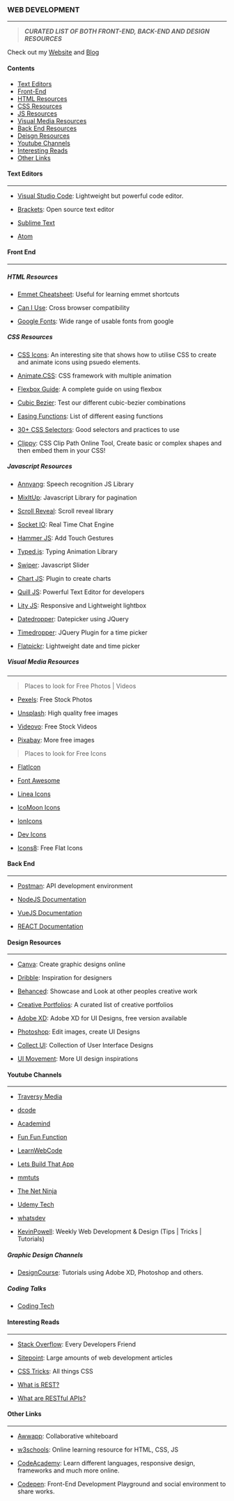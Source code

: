 ### WEB DEVELOPMENT

---
> **_CURATED LIST OF BOTH FRONT-END, BACK-END AND DESIGN RESOURCES_**

Check out my [Website](http://lu-vuong-le.me) and [Blog](https://blog.lu-vuong-le.me/)

#### Contents
* [Text Editors](#text-editors)
* [Front-End](#front-end)
* [HTML Resources](#html-resources)
* [CSS Resources](#css-resources)
* [JS Resources](#js-resources)
* [Visual Media Resources](#visual-media-resources)
* [Back End Resources](#back-end-resources)
* [Deisgn Resources](#design-resources)
* [Youtube Channels](#youtube-channels)
* [Interesting Reads](#interesting-reads)
* [Other Links](#other-links)

#### Text Editors

---

* [Visual Studio Code](https://code.visualstudio.com/): Lightweight but powerful code editor.

* [Brackets](http://brackets.io): Open source text editor

* [Sublime Text](https://www.sublimetext.com/)

* [Atom](https://atom.io/)

#### Front End

---

##### HTML Resources

* [Emmet Cheatsheet](https://websitesetup.org/html5-cheat-sheet/): Useful for learning emmet shortcuts

* [Can I Use](https://caniuse.com/): Cross browser compatibility

* [Google Fonts](https://fonts.google.com/): Wide range of usable fonts from google


##### CSS Resources

* [CSS Icons](https://cssicon.space/#/animate): An interesting site that shows how to utilise CSS to create and animate icons using psuedo elements.

* [Animate.CSS](https://daneden.github.io/animate.css/): CSS framework with multiple animation

* [Flexbox Guide](https://css-tricks.com/snippets/css/a-guide-to-flexbox/): A complete guide on using flexbox

* [Cubic Bezier](http://cubic-bezier.com/#.17,.67,.83,.67): Test our different cubic-bezier combinations

* [Easing Functions](https://easings.net): List of different easing functions

* [30+ CSS Selectors](https://code.tutsplus.com/tutorials/the-30-css-selectors-you-must-memorize--net-16048): Good selectors and practices to use

* [Clippy]([https://bennettfeely.com/clippy/]): CSS Clip Path Online Tool, Create basic or complex shapes and then embed them in your CSS!

##### Javascript Resources

* [Annyang](https://github.com/TalAter/annyang): Speech recognition JS Library

* [MixItUp](https://www.kunkalabs.com/mixitup/): Javascript Library for pagination

* [Scroll Reveal](https://scrollrevealjs.org/): Scroll reveal library

* [Socket IO](https://socket.io/): Real Time Chat Engine

* [Hammer JS](https://hammerjs.github.io/): Add Touch Gestures

* [Typed.js](https://github.com/mattboldt/typed.js/): Typing Animation Library

* [Swiper](http://idangero.us/swiper/demos/): Javascript Slider

* [Chart JS](https://www.chartjs.org/): Plugin to create charts

* [Quill JS](https://quilljs.com/): Powerful Text Editor for developers

* [Lity JS](https://sorgalla.com/lity/): Responsive and Lightweight lightbox

* [Datedropper](http://felicegattuso.com/projects/datedropper/): Datepicker using JQuery

* [Timedropper](http://felicegattuso.com/projects/timedropper/): JQuery Plugin for a time picker

* [Flatpickr](https://flatpickr.js.org): Lightweight date and time picker

##### Visual Media Resources

---

> Places to look for Free Photos | Videos

* [Pexels](https://www.pexels.com): Free Stock Photos

* [Unsplash](https://unsplash.com): High quality free images

* [Videovo](https://www.videvo.net/): Free Stock Videos

* [Pixabay](https://pixabay.com/en/): More free images

> Places to look for Free Icons
* [FlatIcon](https://www.flaticon.com/)

* [Font Awesome](https://fontawesome.com/)

* [Linea Icons](http://linea.io/)

* [IcoMoon Icons](https://icomoon.io/)

* [IonIcons](http://ionicons.com/)

* [Dev Icons](http://konpa.github.io/devicon/)

* [Icons8](https://icons8.com/): Free Flat Icons

#### Back End

---

* [Postman](https://www.getpostman.com/): API development environment

* [NodeJS Documentation](https://nodejs.org/api/https.html)

* [VueJS Documentation](https://vuejs.org/v2/guide/)

* [REACT Documentation](https://reactjs.org/docs/hello-world.html)

#### Design Resources

---

* [Canva](https://www.canva.com): Create graphic designs online

* [Dribble](https://dribbble.com/): Inspiration for designers

* [Behanced](https://www.behance.net/): Showcase and Look at other peoples creative work

* [Creative Portfolios](http://www.creative-portfolios.com/): A curated list of creative portfolios

* [Adobe XD](https://www.adobe.com/au/products/xd.html): Adobe XD for UI Designs, free version available

* [Photoshop](https://www.adobe.com/au/products/photoshop.html): Edit images, create UI Designs

* [Collect UI](http://collectui.com/): Collection of User Interface Designs

* [UI Movement](https://uimovement.com/): More UI design inspirations

#### Youtube Channels

---

* [Traversy Media](https://www.youtube.com/user/TechGuyWeb)

* [dcode](https://www.youtube.com/channel/UCjX0FtIZBBVD3YoCcxnDC4g)

* [Academind](https://www.youtube.com/channel/UCSJbGtTlrDami-tDGPUV9-w)

* [Fun Fun Function](https://www.youtube.com/channel/UCO1cgjhGzsSYb1rsB4bFe4Q)

* [LearnWebCode](https://www.youtube.com/channel/UCHRp19HU7Y2LwfI0Ai6WAGQ)

* [Lets Build That App](https://www.youtube.com/channel/UCuP2vJ6kRutQBfRmdcI92mA)

* [mmtuts](https://www.youtube.com/channel/UCzyuZJ8zZ-Lhfnz41DG5qLw)

* [The Net Ninja](https://www.youtube.com/channel/UCW5YeuERMmlnqo4oq8vwUpg)

* [Udemy Tech](https://www.youtube.com/channel/UCU6e4MJtvlcX5DBLP1cq8hQ)

* [whatsdev](https://www.youtube.com/channel/UC0tRdbXVDbhaRvZPKsRgmxg)

* [KevinPowell](https://www.youtube.com/user/KepowOb): Weekly Web Development & Design (Tips | Tricks | Tutorials)

##### Graphic Design Channels

* [DesignCourse](https://www.youtube.com/user/DesignCourse): Tutorials using Adobe XD, Photoshop and others.


##### Coding Talks

* [Coding Tech](https://www.youtube.com/channel/UCtxCXg-UvSnTKPOzLH4wJaQ)

#### Interesting Reads

---

* [Stack Overflow](https://stackoverflow.com/): Every Developers Friend

* [Sitepoint](https://www.sitepoint.com/): Large amounts of web development articles

* [CSS Tricks](https://css-tricks.com/): All things CSS

* [What is REST?](https://www.codecademy.com/articles/what-is-rest?utm_source=customer_io&utm_campaign=api_2_13_18&utm_medium=email&utm_term=a&utm_content=inline_link)

* [What are RESTful APIs?](https://stackoverflow.com/questions/671118/what-exactly-is-restful-programming)


#### Other Links

---

* [Awwapp](https://awwapp.com/): Collaborative whiteboard

* [w3schools](https://www.w3schools.com/html/html_scripts.asp): Online learning resource for HTML, CSS, JS

* [CodeAcademy](https://www.codecademy.com/): Learn different languages, responsive design, frameworks and much more online.

* [Codepen](https://codepen.io/): Front-End Development Playground and social environment to share works. 